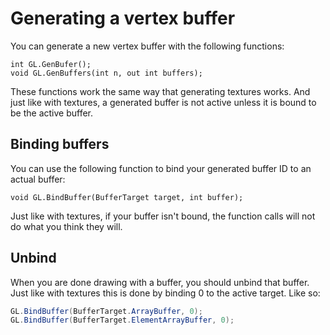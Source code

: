 # Generating a vertex buffer
You can generate a new vertex buffer with the following functions:

```
int GL.GenBufer();
void GL.GenBuffers(int n, out int buffers);
```

These functions work the same way that generating textures works. And just like with textures, a generated buffer is not active unless it is bound to be the active buffer.

## Binding buffers
You can use the following function to bind your generated buffer ID to an actual buffer:

```
void GL.BindBuffer(BufferTarget target, int buffer);
```

Just like with textures, if your buffer isn't bound, the function calls will not do what you think they will.

## Unbind

When you are done drawing with a buffer, you should unbind that buffer. Just like with textures this is done by binding 0 to the active target. Like so:

```cs
GL.BindBuffer(BufferTarget.ArrayBuffer, 0);
GL.BindBuffer(BufferTarget.ElementArrayBuffer, 0);
```